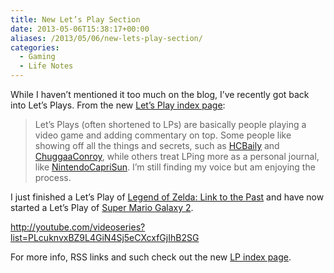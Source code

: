 ```yaml
---
title: New Let’s Play Section
date: 2013-05-06T15:38:17+00:00
aliases: /2013/05/06/new-lets-play-section/
categories:
  - Gaming
  - Life Notes
---
```


While I haven&#8217;t mentioned it too much on the blog, I&#8217;ve recently got back into Let&#8217;s Plays. From the new [Let&#8217;s Play index page][1]:

> Let&#8217;s Plays (often shortened to LPs) are basically people playing a video game and adding commentary on top. Some people like showing off all the things and secrets, such as [HCBaily][2] and [ChuggaaConroy][3], while others treat LPing more as a personal journal, like [NintendoCapriSun][4]. I&#8217;m still finding my voice but am enjoying the process.

I just finished a Let&#8217;s Play of [Legend of Zelda: Link to the Past][5] and have now started a Let&#8217;s Play of [Super Mario Galaxy 2][6].

<http://youtube.com/videoseries?list=PLcuknvxBZ9L4GiN4Sj5eCXcxfGjIhB2SG>

For more info, RSS links and such check out the new [LP index page][1].

[1]: http://mikezornek.com/lets-play-video-games/
[2]: http://www.youtube.com/user/HCBailly
[3]: http://www.youtube.com/user/chuggaaconroy
[4]: http://www.youtube.com/user/NintendoCapriSun
[5]: http://www.youtube.com/playlist?list=PLcuknvxBZ9L44RNgtCXdt_dEGCEMLIlH5
[6]: http://www.youtube.com/playlist?list=PLcuknvxBZ9L4GiN4Sj5eCXcxfGjIhB2SG
